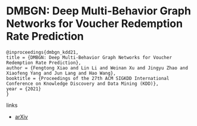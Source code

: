 # DMBGN: Deep Multi-Behavior Graph Networks for Voucher Redemption Rate Prediction

```
@inproceedings{dmbgn_kdd21,
title = {DMBGN: Deep Multi-Behavior Graph Networks for Voucher Redemption Rate Prediction},
author = {Fengtong Xiao and Lin Li and Weinan Xu and Jingyu Zhao and Xiaofeng Yang and Jun Lang and Hao Wang},
booktitle = {Proceedings of the 27th ACM SIGKDD International Conference on Knowledge Discovery and Data Mining (KDD)},
year = {2021}
}
```

links
- [arXiv](https://arxiv.org/abs/2106.03356)
